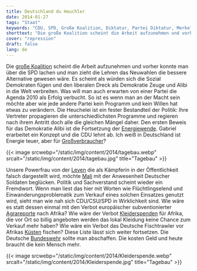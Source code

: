 ```yaml
---
title: Deutschland du Heuchler
date: 2014-01-27
tags: "Staat"
keywords: "CDU, SPD, Große Koalition, Diktatur, Partei Diktatur, Merkel, Gabriel, Seehofer"
shorttext: "Die große Koalition scheint die Arbeit aufzunehmen und vorher konnte man über die SPD lachen und man zieht die Lehren das Neuwahlen.."
cover: "repression"
draft: false
lang: de
---
```


Die [große Koalition](http://www.nachdenkseiten.de/?p=18993 "Nachdenkseiten über Koalitionsvertrag") scheint die Arbeit aufzunehmen und vorher konnte man über die SPD lachen und man zieht die Lehren das Neuwahlen die bessere Alternative gewesen wäre. Es scheint als würden sich die Sozial Demokraten fügen und den liberalen Dreck als Demokratie Zeuge und Alibi in die Welt verbreiten. Was will man auch erwarten von einer Partei die Agenda 2010 als Erfolg verbucht. So ist es wenn man an der Macht sein möchte aber wie jede andere Partei kein Programm und kein Willen hat etwas zu verändern. Die Heuchelei ist ein fester Bestandteil der Politik: Ihre Vertreter propagieren die unterschiedlichsten Programme und regieren nach ihrem Antritt doch alle die gleichen Mängel daher. Den ersten Beweis für das Demokratie Alibi ist die Fortsetzung der [Energiewende](http://www.focus.de/politik/deutschland/gabriel-energiewende-bayern-baden-wuerttemberg-allianz-seehofer-und-kretschmann-planen-gemeinsamen-energievorstoss-4_id_3569864.html "Seehofer und Kretschmann planen gemeinsamen Energievorstoß"). Gabriel erarbeitet ein Konzept und die CDU lehnt ab. Ich weiß in Deutschland ist Energie teuer, aber für [Großverbraucher](https://www.focus.de/finanzen/news/strompreise_aid_114158.html "Versorger geraten unter Druck")?

{{< image srcwebp="/static/img/content/2014/tagebau.webp" srcalt="/static/img/content/2014/tagebau.jpg" title="Tagebau" >}}

Unsere Powerfrau von der [Leyen](http://www.nachdenkseiten.de/?p=19682 "Von der Leyen und Powerfrau?") die als Kämpferin in der Öffentlichkeit falsch dargestellt wird, möchte [Mali](http://www.rationalgalerie.de/home/krieg-in-mali.html "Bundeswehr nach Mali, der Retter der Not?") mit der Anwesenheit Deutscher Soldaten beglücken. Politik und Sachverstand scheint wieder ein Fremdwort. Wenn man liest das hier mit Worten wie Flüchtlingselend und Einwanderungsproblematik zum Verkauf eines solchen Einsatzes genutzt wird, sieht man wie nah sich CDU/CSU/SPD in Wirklichkeit sind. Wie wäre es statt dessen einmal mit den Verbot europäischer subventionierter [Agrareporte](http://www.faz.net/aktuell/wirtschaft/wirtschaftspolitik/umstrittene-foerderung-eu-will-agrarexporte-nach-afrika-nicht-mehr-subventionieren-12756032-l1.html "EU will Agrarexporte verbieten") nach Afrika? Wie wäre der Verbot [Kleiderspenden](https://www.dw.com/de/der-altkleider-wahnsinn-mit-spenden-schlechtes-tun/a-46450796 "Der Altkleider-Wahnsinn: Mit Spenden Schlechtes tun") für Afrika, die vor Ort so billig angeboten werden das lokal Kleidung keine Chance zum Verkauf mehr haben? Wie wäre ein Verbot das Deutsche Fischtrawler vor Afrikas [Küsten](https://www.greenpeace.de/themen/meere/fischerei/fremdfischen-vor-afrika "FREMDFISCHEN VOR AFRIKA") fischen? Diese Liste lässt sich weiter fortsetzen. Die Deutsche [Bundeswehr](http://www.youtube.com/watch?v=scrRy8IXqnA "Volker Pispers über die Bundeswehr") sollte man abschaffen. Die kosten Geld und heute braucht die kein Mensch mehr.

{{< image srcwebp="/static/img/content/2014/Kleiderspende.webp" srcalt="/static/img/content/2014/Kleiderspende.jpg" title="Tagebau" >}}
